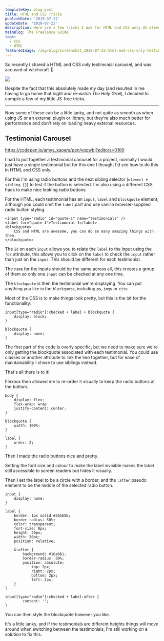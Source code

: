 ```yaml
---
templateKey: blog-post
title: HTML and CSS Tricks
publishDate: '2019-07-22'
updateDate: '2019-07-22'
description: Here are a few tricks I use for HTML and CSS only UI elements
mainBlog: The Freelance Guide
tags:
  - CSS
  - HTML
featuredImage: /img/blog/screenshot_2019-07-22-html-and-css-only-testimonial-carousel.png
---
```

So recently I shared a HTML and CSS only testimonial carousel, and was accused of witchcraft 🤣

![](https://media.giphy.com/media/enzPQyHVWMfx6/giphy.gif)

Despite the fact that this absolutely made my day (and resulted in me having to go home that night and re-watch *The Holy Grail*), I decided to compile a few of my little JS-free tricks.

- - -

Now some of these can be a little janky, and not quite as smooth as when using JS or an external plugin or library, but they're also much better for performance and don't rely on loading heavy external resources.

## Testimonial Carousel

<https://codepen.io/amys_kapers/pen/vqowbj?editors=0100>

I had to put together a testimonial carousel for a project, normally I would just have a single testimonial but for this one I thought I'd see how to do this in HTML and CSS only.

For this I'm using radio buttons and the next sibling selector (`element + sibling {}`) to test if the button is selected. I'm also using a different CSS hack to make nice looking radio buttons.

For the HTML, each testimonial has an `input`, `label` and `blockquote` element, although you could omit the `label` part and use vanilla browser-supplied radio button styling.

```
<input type="radio" id="quote-1" name="testimonials" />
<label for="quote-1">Testimonial 1</label>
<blockquote>
	CSS and HTML are awesome, you can do so many amazing things with them.
</blockquote>
```

The `id` on each `input` allows you to relate the `label` to the input using the `for` attribute, this allows you to click on the `label` to check the `input` rather than just on the `input`. This should be different for each testimonial.

The `name` for the inputs should be the same across all, this creates a group of them so only one `input` can be checked at any one time.

The `blockquote` is then the testimonial we're displaying. You can put anything you like in the `blockquote`, including `p`s, `img`s or `cite`.

Most of the CSS is to make things look pretty, but this is the bit for the functionality:

```
input[type="radio"]:checked + label + blockquote {
	display: block;
}
		
blockquote {
	display: none;
}
```

The first part of the code is overly specific, but we need to make sure we're only getting the blockquote associated with each testimonial. You could use classes or another attribute to link the two together, but for ease of maintainability I chose to use siblings instead.

That's all there is to it!

Flexbox then allowed me to re-order it visually to keep the radio buttons at the bottom.

```
body {
	display: flex;
	flex-wrap: wrap
	justify-content: center;
}

blockquote {
	width: 100%;
}

label {
	order: 2;
}
```

Then I made the radio buttons nice and pretty.

Setting the font size and colour to make the label invisible makes the label still accessible to screen readers but hides it visually.

Then I set the label to be a circle with a border, and the `:after` pseudo element to be the middle of the selected radio  button.

```
input {
	display: none;
}

label {
	border: 1px solid #5b5b5b;
	border-radius: 50%;
	color: transparent;
	font-size: 0px;
	height: 20px;
	width: 20px;
	position: relative;
	
	&:after {
		background: #16a6b1;
		border-radius: 50%;
		position: absolute;
			top: 2px;
			right: 2px;
			bottom: 2px;
			left: 2px;
	}
}

input[type="radio"]:checked + label:after {
		content: '';
}
```

You can then style the blockquote however you like.

It's a little janky, and if the testimonials are different heights things will move around when switching between the testimonials, I'm still working on a solution to fix this.
